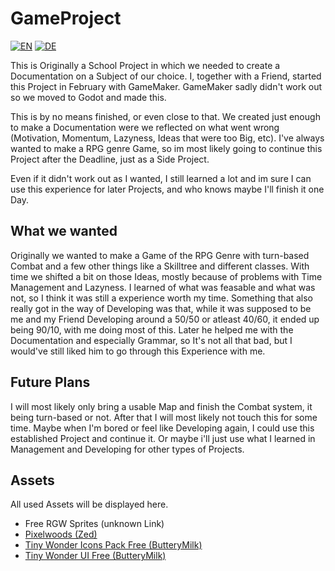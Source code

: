 # GameProject
[![EN](https://img.shields.io/badge/lang-EN-green)](https://github.com/Leonardo-1511/GameProject/blob/master/README.md)
[![DE](https://img.shields.io/badge/lang-DE-blue)](https://github.com/Leonardo-1511/GameProject/blob/master/README.de-DE.md)


This is Originally a School Project in which we needed to create a Documentation on a Subject of our choice. I, together with a Friend, started this Project in February with GameMaker. GameMaker sadly didn't work out so we moved to Godot and made this.

This is by no means finished, or even close to that. We created just enough to make a Documentation were we reflected on what went wrong (Motivation, Momentum, Lazyness, Ideas that were too Big, etc). I've always wanted to make a RPG genre Game, so im most likely going
to continue this Project after the Deadline, just as a Side Project.

Even if it didn't work out as I wanted, I still learned a lot and im sure I can use this experience for later Projects, and who knows maybe I'll finish it one Day.


## What we wanted
Originally we wanted to make a Game of the RPG Genre with turn-based Combat and a few other things like a Skilltree and different classes. With time we shifted a bit on those Ideas, mostly because of problems with Time Management and Lazyness.
I learned of what was feasable and what was not, so I think it was still a experience worth my time. Something that also really got in the way of Developing was that, while it was supposed to be me and my Friend Developing around a 50/50 or atleast 40/60,
it ended up being 90/10, with me doing most of this. Later he helped me with the Documentation and especially Grammar, so It's not all that bad, but I would've still liked him to go through this Experience with me.

## Future Plans
I will most likely only bring a usable Map and finish the Combat system, it being turn-based or not. After that I will most likely not touch this for some time. Maybe when I'm bored or feel like Developing again, I could use this established 
Project and continue it. Or maybe i'll just use what I learned in Management and Developing for other types of Projects.

## Assets
All used Assets will be displayed here.
- Free RGW Sprites (unknown Link)
- [Pixelwoods (Zed)](https://zedpixel.itch.io/pixel-16-woods-free-top-down-pixelart-asset-pack)
- [Tiny Wonder Icons Pack Free (ButteryMilk)](https://butterymilk.itch.io/tiny-wonder-rpg-icons)
- [Tiny Wonder UI Free (ButteryMilk)](https://butterymilk.itch.io/tiny-wonder-gui-pack)
